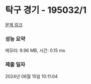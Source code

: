 # 탁구 경기 - 195032/1 

[문제 링크](https://level.goorm.io/exam/195032/%ED%83%81%EA%B5%AC-%EA%B2%BD%EA%B8%B0/quiz/1) 

### 성능 요약

메모리: 9.96 MB, 시간: 0.15 ms

### 제출 일자

2024년 06월 15일 10:11:04

